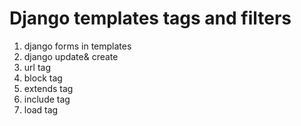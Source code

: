 # Django templates tags and filters
1. django forms in templates
2. django update& create 
3. url tag
4. block tag
5. extends tag
6. include tag
7. load tag 